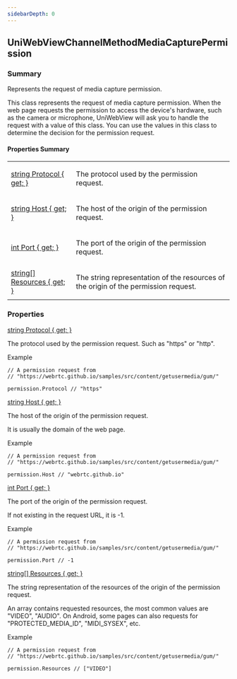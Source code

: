 ```yaml
---
sidebarDepth: 0
---
```


## UniWebViewChannelMethodMediaCapturePermission

### Summary

Represents the request of media capture permission.

This class represents the request of media capture permission. When the web page requests the permission to access
the device's hardware, such as the camera or microphone, UniWebView will ask you to handle the request with a value
of this class. You can use the values in this class to determine the decision for the permission request.

#### Properties Summary

<table>
<tr><td><div class='api-summary-heading'><a href='#protocol'><span class='return-type'>string</span> Protocol { get; }</a></div></td><td><div class='simple-summary'>
<p>The protocol used by the permission request.</p>
</div>
</td></tr><tr><td><div class='api-summary-heading'><a href='#host'><span class='return-type'>string</span> Host { get; }</a></div></td><td><div class='simple-summary'>
<p>The host of the origin of the permission request.</p>
</div>
</td></tr><tr><td><div class='api-summary-heading'><a href='#port'><span class='return-type'>int</span> Port { get; }</a></div></td><td><div class='simple-summary'>
<p>The port of the origin of the permission request.</p>
</div>
</td></tr><tr><td><div class='api-summary-heading'><a href='#resources'><span class='return-type'>string[]</span> Resources { get; }</a></div></td><td><div class='simple-summary'>
<p>The string representation of the resources of the origin of the permission request.</p>
</div>
</td></tr></table>

### Properties

<div class='api-box property'>
  <div class="api-anchor" id='protocol'></div><div class='api-heading' data-id='protocol'><a href='#protocol'><span class='return-type'>string</span> Protocol { get; }</a></div>
  <div class='api-body'>
    <div class='desc'>
      <div class='summary'>
<p>The protocol used by the permission request. Such as &quot;https&quot; or &quot;http&quot;.</p>
</div>
            <div class='example'>
    <p class='example-title'>Example</p>
<div class="language-csharp extra-class">
<pre class="language-csharp"><code><span class="token comment">// A permission request from </span>
<span class="token comment">// "https://webrtc.github.io/samples/src/content/getusermedia/gum/"</span>
<span />
permission<span class="token punctuation">.</span>Protocol <span class="token comment">// "https"</span>
</code></pre>
</div>
</div>
    </div>
  </div>
</div>
<div class='api-box property'>
  <div class="api-anchor" id='host'></div><div class='api-heading' data-id='host'><a href='#host'><span class='return-type'>string</span> Host { get; }</a></div>
  <div class='api-body'>
    <div class='desc'>
      <div class='summary'>
<p>The host of the origin of the permission request.</p>
<p>It is usually the domain of the web page.</p>
</div>
            <div class='example'>
    <p class='example-title'>Example</p>
<div class="language-csharp extra-class">
<pre class="language-csharp"><code><span class="token comment">// A permission request from </span>
<span class="token comment">// "https://webrtc.github.io/samples/src/content/getusermedia/gum/"</span>
<span />
permission<span class="token punctuation">.</span>Host <span class="token comment">// "webrtc.github.io"</span>
</code></pre>
</div>
</div>
    </div>
  </div>
</div>
<div class='api-box property'>
  <div class="api-anchor" id='port'></div><div class='api-heading' data-id='port'><a href='#port'><span class='return-type'>int</span> Port { get; }</a></div>
  <div class='api-body'>
    <div class='desc'>
      <div class='summary'>
<p>The port of the origin of the permission request.</p>
<p>If not existing in the request URL, it is -1.</p>
</div>
            <div class='example'>
    <p class='example-title'>Example</p>
<div class="language-csharp extra-class">
<pre class="language-csharp"><code><span class="token comment">// A permission request from </span>
<span class="token comment">// "https://webrtc.github.io/samples/src/content/getusermedia/gum/"</span>
<span />
permission<span class="token punctuation">.</span>Port <span class="token comment">// -1</span>
</code></pre>
</div>
</div>
    </div>
  </div>
</div>
<div class='api-box property'>
  <div class="api-anchor" id='resources'></div><div class='api-heading' data-id='resources'><a href='#resources'><span class='return-type'>string[]</span> Resources { get; }</a></div>
  <div class='api-body'>
    <div class='desc'>
      <div class='summary'>
<p>The string representation of the resources of the origin of the permission request.</p>
<p>An array contains requested resources, the most common values are &quot;VIDEO&quot;, &quot;AUDIO&quot;. On Android, some pages can
also requests for &quot;PROTECTED_MEDIA_ID&quot;, &quot;MIDI_SYSEX&quot;, etc. </p>
</div>
            <div class='example'>
    <p class='example-title'>Example</p>
<div class="language-csharp extra-class">
<pre class="language-csharp"><code><span class="token comment">// A permission request from </span>
<span class="token comment">// "https://webrtc.github.io/samples/src/content/getusermedia/gum/"</span>
<span />
permission<span class="token punctuation">.</span>Resources <span class="token comment">// ["VIDEO"]</span>
</code></pre>
</div>
</div>
    </div>
  </div>
</div>

